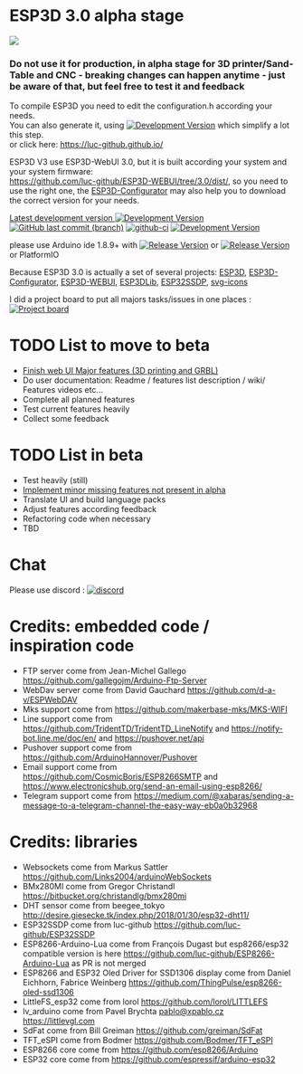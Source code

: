# ESP3D 3.0 alpha stage

<img src="https://github.com/luc-github/ESP3D/blob/3.0/images/Screen/logo2.png">
<H3>Do not use it for production, in alpha stage for 3D printer/Sand-Table and CNC - breaking changes can happen anytime - just be aware of that, but feel free to test it and feedback</H3>

To compile ESP3D you need to edit the configuration.h according your needs.   
You can also generate it, using [![Development  Version](https://img.shields.io/badge/ESP3D-Configurator-red?style=for-the-badge&logo=preact)](https://luc-github.github.io/) which simplify a lot this step.   
or click here: https://luc-github.github.io/      

ESP3D V3 use ESP3D-WebUI 3.0, but it is built according your system and your system firmware:   
 https://github.com/luc-github/ESP3D-WEBUI/tree/3.0/dist/, so you need to use the right one, the [ESP3D-Configurator](https://luc-github.github.io/) may also help you to download the correct version for your needs.

[Latest development version ![Development Version](https://img.shields.io/badge/Devt-v3.0-yellow?style=plastic) ![GitHub last commit (branch)](https://img.shields.io/github/last-commit/luc-github/ESP3D/3.0?style=plastic)](https://github.com/luc-github/ESP3D/tree/3.0) [![github-ci](https://github.com/luc-github/ESP3D/workflows/build-ci/badge.svg)](https://github.com/luc-github/ESP3D/actions/workflows/build-ci.yml) [![Development  Version](https://img.shields.io/badge/Devt-v3.0-yellow?style=plastic&label=WebUI)](https://github.com/luc-github/ESP3D-WEBUI/tree/3.0)

please use Arduino ide 1.8.9+ with [![Release Version](https://img.shields.io/badge/ESP32-git-yellow?style=plastic&logo=github)](https://github.com/espressif/arduino-esp32) or [![Release Version](https://img.shields.io/badge/ESP8266-git-yellow?style=plastic&logo=github)](https://github.com/esp8266/Arduino/)  
or PlatformIO

Because ESP3D 3.0 is actually a set of several projects: [ESP3D](https://github.com/luc-github/ESP3D), [ESP3D-Configurator](https://github.com/luc-github/ESP3D-Configurator), [ESP3D-WEBUI](https://github.com/luc-github/ESP3D-WEBUI), [ESP3DLib](https://github.com/luc-github/ESP3DLib), [ESP32SSDP](https://github.com/luc-github/ESP32SSDP), [svg-icons](https://github.com/luc-github/svg-icons)

I did a project board to put all majors tasks/issues in one places : [![Project board](https://img.shields.io/badge/ESP3D-Project-blue?style=for-the-badge&logo=preact)](https://github.com/users/luc-github/projects/1/views/1)


# TODO List to move to beta

- [Finish web UI Major features (3D printing and GRBL)](https://github.com/luc-github/ESP3D-WEBUI/issues/94#issuecomment-660600551)
- Do user documentation: Readme / features list description / wiki/ Features videos etc...
- Complete all planned features  
- Test current features heavily   
- Collect some feedback  

# TODO List in beta

- Test heavily (still)
- [Implement minor missing features not present in alpha](https://github.com/luc-github/ESP3D-WEBUI/issues?q=is%3Aissue+is%3Aopen+label%3A3.0)
- Translate UI and build language packs
- Adjust features according feedback
- Refactoring code when necessary
- TBD

# Chat

Please use discord : [![discord](https://img.shields.io/discord/752822148795596940?color=blue&label=discord&logo=discord)](https://discord.gg/Z4ujTwE)

# Credits: embedded code / inspiration code

- FTP server come from Jean-Michel Gallego https://github.com/gallegojm/Arduino-Ftp-Server
- WebDav server come from David Gauchard https://github.com/d-a-v/ESPWebDAV
- Mks support come from https://github.com/makerbase-mks/MKS-WIFI
- Line support come from https://github.com/TridentTD/TridentTD_LineNotify and https://notify-bot.line.me/doc/en/ and https://pushover.net/api
- Pushover support come from https://github.com/ArduinoHannover/Pushover
- Email support come from https://github.com/CosmicBoris/ESP8266SMTP and https://www.electronicshub.org/send-an-email-using-esp8266/
- Telegram support come from https://medium.com/@xabaras/sending-a-message-to-a-telegram-channel-the-easy-way-eb0a0b32968

# Credits: libraries

- Websockets come from Markus Sattler https://github.com/Links2004/arduinoWebSockets
- BMx280MI come from Gregor Christandl https://bitbucket.org/christandlg/bmx280mi
- DHT sensor come from beegee_tokyo http://desire.giesecke.tk/index.php/2018/01/30/esp32-dht11/
- ESP32SSDP come from luc-github https://github.com/luc-github/ESP32SSDP
- ESP8266-Arduino-Lua come from François Dugast but esp8266/esp32 compatible version is here https://github.com/luc-github/ESP8266-Arduino-Lua as PR is not merged
- ESP8266 and ESP32 Oled Driver for SSD1306 display come from Daniel Eichhorn, Fabrice Weinberg https://github.com/ThingPulse/esp8266-oled-ssd1306
- LittleFS_esp32 come from lorol https://github.com/lorol/LITTLEFS
- lv_arduino come from Pavel Brychta <pablo@xpablo.cz> https://littlevgl.com
- SdFat come from Bill Greiman https://github.com/greiman/SdFat
- TFT_eSPI come from Bodmer https://github.com/Bodmer/TFT_eSPI
- ESP8266 core come from https://github.com/esp8266/Arduino
- ESP32 core come from https://github.com/espressif/arduino-esp32
